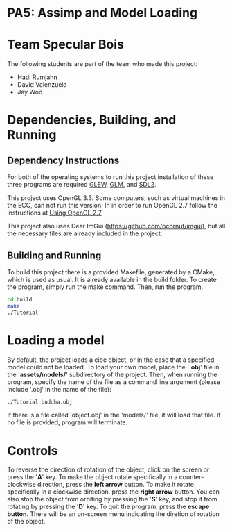 # PA5: Assimp and Model Loading

# Team Specular Bois
The following students are part of the team who made this project:
- Hadi Rumjahn
- David Valenzuela
- Jay Woo

# Dependencies, Building, and Running

## Dependency Instructions
For both of the operating systems to run this project installation of these three programs are required [GLEW](http://glew.sourceforge.net/), [GLM](http://glm.g-truc.net/0.9.7/index.html), and [SDL2](https://wiki.libsdl.org/Tutorials).

This project uses OpenGL 3.3. Some computers, such as virtual machines in the ECC, can not run this version. In in order to run OpenGL 2.7 follow the instructions at [Using OpenGL 2.7](https://github.com/HPC-Vis/computer-graphics/wiki/Using-OpenGL-2.7)

This project also uses Dear ImGui (https://github.com/ocornut/imgui), but all the necessary files are already included in the project.

## Building and Running
To build this project there is a provided Makefile, generated by a CMake, which is used as usual. It is already available in the build folder. To create the program, simply run the make command. Then, run the program.

```bash
cd build
make
./Tutorial
```

# Loading a model

By default, the project loads a cibe object, or in the case that a specified model could not be loaded. To load your own model, place the '**.obj**' file in the '**assets/models/**' subdirectory of the project. Then, when running the program, specify the name of the file as a command line argument (please include '.obj' in the name of the file):

```bash
./Tutorial buddha.obj
```

If there is a file called 'object.obj' in the 'models/' file, it will load that file. If no file is provided, program will terminate.

# Controls

To reverse the direction of rotation of the object, click on the screen or press the '**A**' key. To make the object rotate specifically in a counter-clockwise direction, press the **left arrow** button. To make it rotate specifically in a clockwise direction, press the **right arrow** button. You can also stop the object from orbiting by pressing the '**S**' key, and stop it from rotating by pressing the '**D**' key. To quit the program, press the **escape button**. There will be an on-screen menu indicating the diretion of rotation of the object.

